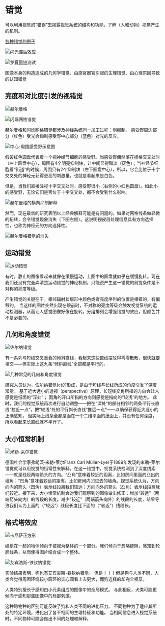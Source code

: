 
# 错觉
可以利用视觉的“错误”去揭露视觉系统的结构和功能，了解（人和动物）视觉产生的机制。

[各种错觉的例子](https://fanpusci.blog.caixin.com/archives/253577)

![闪光滞后效应](https://pic.caixin.com/beditor/blog/upload/e631fa58dd868d48e9e9ca0505ab39071641967931555.gif)

![罗夏墨迹测试](https://pic.caixin.com/beditor/blog/upload/5a45252a2a0782390db3ad19c8232d0f1641967979793.jpeg)


图像本身的构造造成的几何学错觉、由感官器官引起的生理错觉、由心理原因导致的认知错觉

## 亮度和对比度引发的视错觉

![赫尔曼格](https://pic.caixin.com/beditor/blog/upload/0a9f2f8ce60cb6f294c09e75fce1e9821641968003497.png)

![闪烁网格错觉](https://pic.caixin.com/beditor/blog/upload/6aaa763ae8bf9145e4a223a6a4789e4a1641968025418.png) 

赫尔曼格和闪烁网格错觉都涉及神经系统同一加工过程：侧抑制。
感受野周边部分（红色）受光会抑制感受野中心部分（蓝色）对光的反应。

![中心-周围感受野示意图](https://pic.caixin.com/beditor/blog/upload/b8a11785e634c5640a9c3d6a66f4f7371641968142712.png)

假设红色圆盘代表着一个视神经节细胞的感受野。当感受野偶然落在栅格交叉处时（左上圆盘中心），周围有4个明亮抑制块，让中间显得黯淡（灰色）；当神经节细胞看“街道”的时候，周围只有2个抑制块（左下圆盘中心），所以，它会比位于十字交叉处的神经元获得更高的刺激量，也就是看起来是白色。

但是，当我们直接注视十字交叉处时，感受野很小（右侧的小红色圆盘）。如此小的感受野，无论它们是否位于十字交叉处，都不会受到什么影响。

![赫尔曼格的横向抑制解释](https://pic.caixin.com/beditor/blog/upload/9a8caf19baafd113265179ed18adb0281641968177153.jpeg)

然而，现在最新的研究表明以上经典解释可能是有问题的。如果对网格线条做轻微的扭转，会令错觉现象消失（下图右侧）。这说明视皮层处理信息具有方向选择性，也称为神经元的方向选择性。

![赫尔曼格错觉的消失](https://pic.caixin.com/beditor/blog/upload/c11405affd1e05bfa4c9babf5c7d1b9e1641968193687.png)




## 运动错觉
![运动错觉](https://pic.caixin.com/beditor/blog/upload/099edf20d849d2836b161cf5c6ac8ab61641968219426.png)

有时，静止的图像看起来就像在缓慢运动，上图中的圆盘就似乎在缓慢旋转。现在我们还没有完全弄清楚运动错觉的神经机制，只能说产生这一错觉的前提条件是不对称的亮度等级。

产生错觉的关键在于，相邻辐射状扇形中颜色或者亮度序列的位置是相错的，有偏移的。
当这样的图片突然出现在眼前时，不对称的亮度等级会触发视觉系统的运动检测器，从而让人感觉图像好像在旋转。分组排列会增强错觉的效应，但颜色并不是必要的。


## 几何和角度错觉

![佐尔纳错觉](https://pic.caixin.com/beditor/blog/upload/751406552bb84f10449f1d6563b6146e1641968260872.png)

有一系列与短线交叉重叠的倾斜直线，看起来这些直线摆放得零零散散，很快就要相交——但实际上这九条“倾斜直线”全部都是平行的。

![几种常见的几何和角度错觉](https://pic.caixin.com/beditor/blog/upload/ef43d4c4b500a40cdb9caf0192f951631641968278842.jpeg)

研究人员认为，佐尔纳错觉(c)的形成，是由于短线与长线所成的角度引发了深度知觉。
基于近大远小的透视（perspective）原理，长短线交角所指的方向会让人感觉是纸面的“深处”；
而角的开口所指的方向则感觉是指向的“较浅”的地方。
此时，我们的视觉系统再次进行自动调整——把在“深处”的部分相邻的两条平行长直线“拉近一点”，把“较浅”处的平行斜长直线“推远一点”——以确保获得近大远小的正确感知。
但实际上线条全都是画在一个二维平面的纸面上，并没有任何深度，所以看起来长直线就不平行了。


## 大小恒常机制
![米勒-莱尔错觉](https://pic.caixin.com/beditor/blog/upload/4265568b949289ed4b37635e35da8e9b1641968296610.png) 

德国社会学家弗朗茨·米勒-莱尔Franz Carl Müller-Lyer于1889年发现的米勒-莱尔错觉就可以用视觉的恒常性来解释。在这一错觉中，视觉系统检测到了深度线索——就是线段两端箭头的方向。“凸角”意味着较近的距离，比如房间里面的凸出的墙角；“凹角”意味着较远的距离，比如房间内凹进去的墙角。视觉系统认为，方向向内的箭头（凹角）表示线段离我们较远；方向向外的箭头（凸角）表示线段离我们较近。接下来，大小恒常机制会对我们观察到的图像做出修正：增加“较远”（两端箭头向内）的线段的长度，减少“较近”（两端箭头向外）的线段的长度，结果导致我们认为上面的（“较远”）线段长度比下面的（“较近”）线段长。


## 格式塔效应

![卡尼萨正方形](https://pic.caixin.com/beditor/blog/upload/ca065bed51f151a349308b55decdbf041641968321619.png)

编组在一起的物体倾向于被视为整体的一个部分。我们倾向于忽略缝隙，感知到轮廓线条，从而使得图片结合成一个整体。

![艾宾浩斯-铁钦纳错觉](https://pic.caixin.com/beditor/blog/upload/479021c3333188ac1ad6ae1f268e07801641968378034.png)

实验结果表明，狗也有艾宾豪斯-铁钦纳错觉。
但是！！！但是狗与人类不同，人类会觉得周围环绕较小圆环的实心圆看上去更大，而狗选择的却完全相反。


人类特别擅长于感知由小元素组成的图像中的全局模式。
与此相反，犬类可能更倾向于感知那些图像中的局部刺激。

这种跨物种的区别可能反映了狗和人类不同的进化压力。
不同物种为了适应其所处的特定环境，进化出了各不相同的生理特征和功能。
当相同信息进入视觉系统时，不同物种可能会做出不同的处理和解释。
